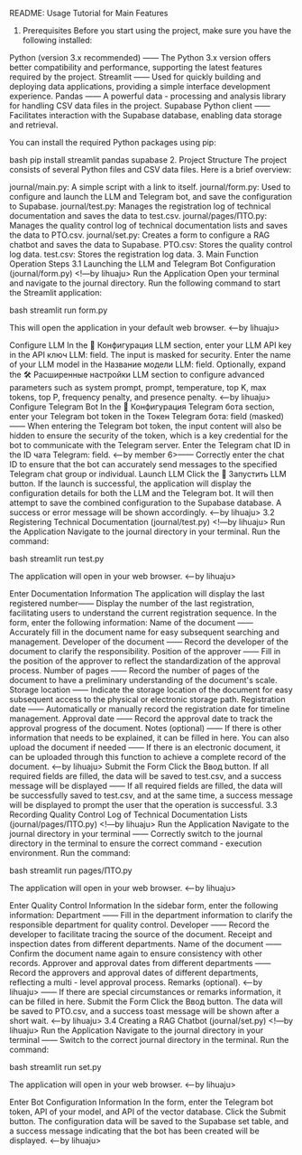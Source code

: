 README: Usage Tutorial for Main Features
1. Prerequisites
Before you start using the project, make sure you have the following installed:

Python (version 3.x recommended) —— The Python 3.x version offers better compatibility and performance, supporting the latest features required by the project.
Streamlit —— Used for quickly building and deploying data applications, providing a simple interface development experience.
Pandas —— A powerful data - processing and analysis library for handling CSV data files in the project.
Supabase Python client —— Facilitates interaction with the Supabase database, enabling data storage and retrieval.

You can install the required Python packages using pip:

bash
pip install streamlit pandas supabase
2. Project Structure
The project consists of several Python files and CSV data files. Here is a brief overview:

journal/main.py: A simple script with a link to itself.
journal/form.py: Used to configure and launch the LLM and Telegram bot, and save the configuration to Supabase.
journal/test.py: Manages the registration log of technical documentation and saves the data to test.csv.
journal/pages/ПТО.py: Manages the quality control log of technical documentation lists and saves the data to PTO.csv.
journal/set.py: Creates a form to configure a RAG chatbot and saves the data to Supabase.
PTO.csv: Stores the quality control log data.
test.csv: Stores the registration log data.
3. Main Function Operation Steps
3.1 Launching the LLM and Telegram Bot Configuration (journal/form.py) <!—by lihuaju>
Run the Application
Open your terminal and navigate to the journal directory.
Run the following command to start the Streamlit application:

bash
streamlit run form.py

This will open the application in your default web browser. <--by lihuaju>

Configure LLM
In the 🧠 Конфигурация LLM section, enter your LLM API key in the API ключ LLM: field. The input is masked for security.
Enter the name of your LLM model in the Название модели LLM: field.
Optionally, expand the 🛠️ Расширенные настройки LLM section to configure advanced parameters such as system prompt, prompt, temperature, top K, max tokens, top P, frequency penalty, and presence penalty. <--by lihuaju>
Configure Telegram Bot
In the 🤖 Конфигурация Telegram бота section, enter your Telegram bot token in the Токен Telegram бота: field (masked) —— When entering the Telegram bot token, the input content will also be hidden to ensure the security of the token, which is a key credential for the bot to communicate with the Telegram server.
Enter the Telegram chat ID in the ID чата Telegram: field. <--by member 6>—— Correctly enter the chat ID to ensure that the bot can accurately send messages to the specified Telegram chat group or individual.
Launch LLM
Click the 🚀 Запустить LLM button.
If the launch is successful, the application will display the configuration details for both the LLM and the Telegram bot.
It will then attempt to save the combined configuration to the Supabase database. A success or error message will be shown accordingly. <--by lihuaju>
3.2 Registering Technical Documentation (journal/test.py) <!—by lihuaju>
Run the Application
Navigate to the journal directory in your terminal.
Run the command:

bash
streamlit run test.py

The application will open in your web browser. <--by lihuaju>

Enter Documentation Information
The application will display the last registered number—— Display the number of the last registration, facilitating users to understand the current registration sequence.
In the form, enter the following information:
Name of the document —— Accurately fill in the document name for easy subsequent searching and management.
Developer of the document —— Record the developer of the document to clarify the responsibility.
Position of the approver —— Fill in the position of the approver to reflect the standardization of the approval process.
Number of pages —— Record the number of pages of the document to have a preliminary understanding of the document's scale.
Storage location —— Indicate the storage location of the document for easy subsequent access to the physical or electronic storage path.
Registration date —— Automatically or manually record the registration date for timeline management.
Approval date —— Record the approval date to track the approval progress of the document.
Notes (optional) —— If there is other information that needs to be explained, it can be filled in here.
You can also upload the document if needed —— If there is an electronic document, it can be uploaded through this function to achieve a complete record of the document. <--by lihuaju>
Submit the Form
Click the Ввод button.
If all required fields are filled, the data will be saved to test.csv, and a success message will be displayed —— If all required fields are filled, the data will be successfully saved to test.csv, and at the same time, a success message will be displayed to prompt the user that the operation is successful.
3.3 Recording Quality Control Log of Technical Documentation Lists (journal/pages/ПТО.py) <!—by lihuaju>
Run the Application
Navigate to the journal directory in your terminal —— Correctly switch to the journal directory in the terminal to ensure the correct command - execution environment.
Run the command:

bash
streamlit run pages/ПТО.py

The application will open in your web browser. <--by lihuaju>

Enter Quality Control Information
In the sidebar form, enter the following information:
Department —— Fill in the department information to clarify the responsible department for quality control.
Developer —— Record the developer to facilitate tracing the source of the document.
Receipt and inspection dates from different departments.
Name of the document —— Confirm the document name again to ensure consistency with other records.
Approver and approval dates from different departments —— Record the approvers and approval dates of different departments, reflecting a multi - level approval process.
Remarks (optional). <--by lihuaju> —— If there are special circumstances or remarks information, it can be filled in here.
Submit the Form
Click the Ввод button.
The data will be saved to PTO.csv, and a success toast message will be shown after a short wait. <--by lihuaju>
3.4 Creating a RAG Chatbot (journal/set.py) <!—by lihuaju>
Run the Application
Navigate to the journal directory in your terminal —— Switch to the correct journal directory in the terminal.
Run the command:

bash
streamlit run set.py

The application will open in your web browser. <--by lihuaju>

Enter Bot Configuration Information
In the form, enter the Telegram bot token, API of your model, and API of the vector database.
Click the Submit button.
The configuration data will be saved to the Supabase set table, and a success message indicating that the bot has been created will be displayed. <--by lihuaju>
